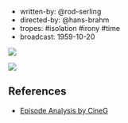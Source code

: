   
- written-by: @rod-serling
- directed-by: @hans-brahm
- tropes: #isolation #irony #time
- broadcast: 1959-10-20

![](/assets/images/2024-09-10-10-29-22.png)

![](/assets/images/2024-09-10-10-26-39.png)


## References

- [Episode Analysis by CineG](https://www.youtube.com/watch?v=t5gJQGkgDp8)
